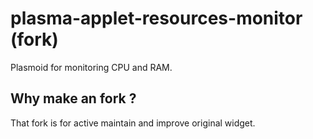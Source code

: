# plasma-applet-resources-monitor (fork)

Plasmoid for monitoring CPU and RAM.

## Why make an fork ?

That fork is for active maintain and improve original widget.
